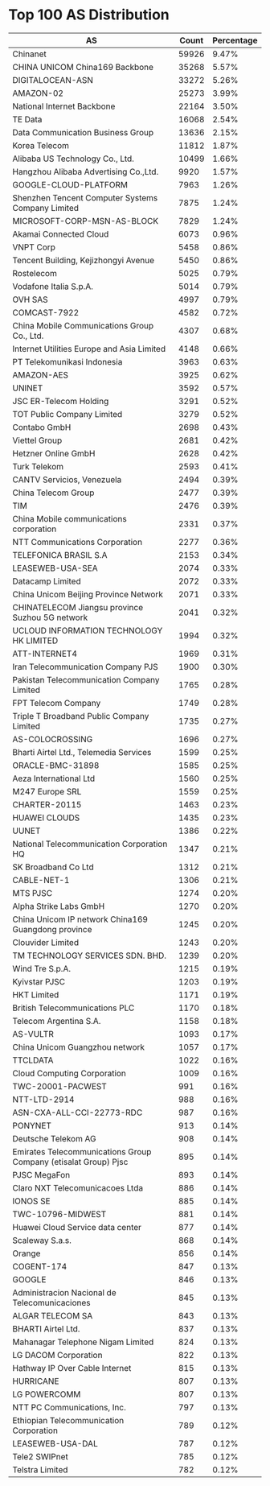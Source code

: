 # Top 100 AS Distribution
| AS | Count | Percentage |
|----|----|----|
| Chinanet | 59926 | 9.47% |
| CHINA UNICOM China169 Backbone | 35268 | 5.57% |
| DIGITALOCEAN-ASN | 33272 | 5.26% |
| AMAZON-02 | 25273 | 3.99% |
| National Internet Backbone | 22164 | 3.50% |
| TE Data | 16068 | 2.54% |
| Data Communication Business Group | 13636 | 2.15% |
| Korea Telecom | 11812 | 1.87% |
| Alibaba US Technology Co., Ltd. | 10499 | 1.66% |
| Hangzhou Alibaba Advertising Co.,Ltd. | 9920 | 1.57% |
| GOOGLE-CLOUD-PLATFORM | 7963 | 1.26% |
| Shenzhen Tencent Computer Systems Company Limited | 7875 | 1.24% |
| MICROSOFT-CORP-MSN-AS-BLOCK | 7829 | 1.24% |
| Akamai Connected Cloud | 6073 | 0.96% |
| VNPT Corp | 5458 | 0.86% |
| Tencent Building, Kejizhongyi Avenue | 5450 | 0.86% |
| Rostelecom | 5025 | 0.79% |
| Vodafone Italia S.p.A. | 5014 | 0.79% |
| OVH SAS | 4997 | 0.79% |
| COMCAST-7922 | 4582 | 0.72% |
| China Mobile Communications Group Co., Ltd. | 4307 | 0.68% |
| Internet Utilities Europe and Asia Limited | 4148 | 0.66% |
| PT Telekomunikasi Indonesia | 3963 | 0.63% |
| AMAZON-AES | 3925 | 0.62% |
| UNINET | 3592 | 0.57% |
| JSC ER-Telecom Holding | 3291 | 0.52% |
| TOT Public Company Limited | 3279 | 0.52% |
| Contabo GmbH | 2698 | 0.43% |
| Viettel Group | 2681 | 0.42% |
| Hetzner Online GmbH | 2628 | 0.42% |
| Turk Telekom | 2593 | 0.41% |
| CANTV Servicios, Venezuela | 2494 | 0.39% |
| China Telecom Group | 2477 | 0.39% |
| TIM | 2476 | 0.39% |
| China Mobile communications corporation | 2331 | 0.37% |
| NTT Communications Corporation | 2277 | 0.36% |
| TELEFONICA BRASIL S.A | 2153 | 0.34% |
| LEASEWEB-USA-SEA | 2074 | 0.33% |
| Datacamp Limited | 2072 | 0.33% |
| China Unicom Beijing Province Network | 2071 | 0.33% |
| CHINATELECOM Jiangsu province Suzhou 5G network | 2041 | 0.32% |
| UCLOUD INFORMATION TECHNOLOGY HK LIMITED | 1994 | 0.32% |
| ATT-INTERNET4 | 1969 | 0.31% |
| Iran Telecommunication Company PJS | 1900 | 0.30% |
| Pakistan Telecommunication Company Limited | 1765 | 0.28% |
| FPT Telecom Company | 1749 | 0.28% |
| Triple T Broadband Public Company Limited | 1735 | 0.27% |
| AS-COLOCROSSING | 1696 | 0.27% |
| Bharti Airtel Ltd., Telemedia Services | 1599 | 0.25% |
| ORACLE-BMC-31898 | 1585 | 0.25% |
| Aeza International Ltd | 1560 | 0.25% |
| M247 Europe SRL | 1559 | 0.25% |
| CHARTER-20115 | 1463 | 0.23% |
| HUAWEI CLOUDS | 1435 | 0.23% |
| UUNET | 1386 | 0.22% |
| National Telecommunication Corporation HQ | 1347 | 0.21% |
| SK Broadband Co Ltd | 1312 | 0.21% |
| CABLE-NET-1 | 1306 | 0.21% |
| MTS PJSC | 1274 | 0.20% |
| Alpha Strike Labs GmbH | 1270 | 0.20% |
| China Unicom IP network China169 Guangdong province | 1245 | 0.20% |
| Clouvider Limited | 1243 | 0.20% |
| TM TECHNOLOGY SERVICES SDN. BHD. | 1239 | 0.20% |
| Wind Tre S.p.A. | 1215 | 0.19% |
| Kyivstar PJSC | 1203 | 0.19% |
| HKT Limited | 1171 | 0.19% |
| British Telecommunications PLC | 1170 | 0.18% |
| Telecom Argentina S.A. | 1158 | 0.18% |
| AS-VULTR | 1093 | 0.17% |
| China Unicom Guangzhou network | 1057 | 0.17% |
| TTCLDATA | 1022 | 0.16% |
| Cloud Computing Corporation | 1009 | 0.16% |
| TWC-20001-PACWEST | 991 | 0.16% |
| NTT-LTD-2914 | 988 | 0.16% |
| ASN-CXA-ALL-CCI-22773-RDC | 987 | 0.16% |
| PONYNET | 913 | 0.14% |
| Deutsche Telekom AG | 908 | 0.14% |
| Emirates Telecommunications Group Company (etisalat Group) Pjsc | 895 | 0.14% |
| PJSC MegaFon | 893 | 0.14% |
| Claro NXT Telecomunicacoes Ltda | 886 | 0.14% |
| IONOS SE | 885 | 0.14% |
| TWC-10796-MIDWEST | 881 | 0.14% |
| Huawei Cloud Service data center | 877 | 0.14% |
| Scaleway S.a.s. | 868 | 0.14% |
| Orange | 856 | 0.14% |
| COGENT-174 | 847 | 0.13% |
| GOOGLE | 846 | 0.13% |
| Administracion Nacional de Telecomunicaciones | 845 | 0.13% |
| ALGAR TELECOM SA | 843 | 0.13% |
| BHARTI Airtel Ltd. | 837 | 0.13% |
| Mahanagar Telephone Nigam Limited | 824 | 0.13% |
| LG DACOM Corporation | 822 | 0.13% |
| Hathway IP Over Cable Internet | 815 | 0.13% |
| HURRICANE | 807 | 0.13% |
| LG POWERCOMM | 807 | 0.13% |
| NTT PC Communications, Inc. | 797 | 0.13% |
| Ethiopian Telecommunication Corporation | 789 | 0.12% |
| LEASEWEB-USA-DAL | 787 | 0.12% |
| Tele2 SWIPnet | 785 | 0.12% |
| Telstra Limited | 782 | 0.12% |
